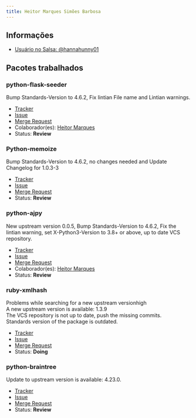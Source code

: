 ```yaml
---
title: Heitor Marques Simões Barbosa
---
```


## Informações

- [Usuário no Salsa: @hannahunny01](https://salsa.debian.org/hannanhunny01)

## Pacotes trabalhados

### python-flask-seeder

Bump Standards-Version to 4.6.2, Fix lintian File name and Lintian warnings.

- [Tracker](https://tracker.debian.org/pkg/python-flask-seeder)
- [Issue](https://salsa.debian.org/debian-brasilia-team/docs/-/issues/66)
- [Merge Request](https://salsa.debian.org/python-team/packages/python-flask-seeder/-/merge_requests/8)
- Colaborador(es): [Heitor Marques](https://salsa.debian.org/heitormsb)
- Status: **Review**

###  Python-memoize


Bump Standards-Version to 4.6.2, no changes needed and Update Changelog for 1.0.3-3

- [Tracker](https://tracker.debian.org/pkg/python-memoize)
- [Issue](https://salsa.debian.org/debian-brasilia-team/docs/-/issues/105)
- [Merge Request](debian/python-memoize!2)
- Status: **Review**

### python-ajpy

New upstream version 0.0.5, Bump Standards-Version to 4.6.2, Fix the lintian warning, set X-Python3-Version to 3.8+ or above, up to date VCS repository.

- [Tracker](https://tracker.debian.org/pkg/python-ajpy)
- [Issue](https://salsa.debian.org/debian-brasilia-team/docs/-/issues/88)
- [Merge Request](https://salsa.debian.org/hle/python-ajpy/-/merge_requests/3)
- Colaborador(es): [Heitor Marques](https://salsa.debian.org/heitormsb)
- Status: **Review**

### ruby-xmlhash

 Problems while searching for a new upstream versionhigh <br>
 A new upstream version is available: 1.3.9<br>
 The VCS repository is not up to date, push the missing commits.<br>
 Standards version of the package is outdated.

- [Tracker](https://tracker.debian.org/pkg/ruby-xmlhash)
- [Issue](https://salsa.debian.org/debian-brasilia-team/docs/-/issues/84)
- [Merge Request](https://salsa.debian.org/debian/python-raccoon/-/merge_requests/1)
- Status: **Doing**

### python-braintree

 Update to upstream version is available: 4.23.0.

- [Tracker](https://tracker.debian.org/pkg/python-braintree)
- [Issue](https://salsa.debian.org/debian-brasilia-team/docs/-/issues/103)
- [Merge Request](hle/python-braintree!2)
- Status: **Review**



